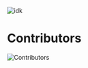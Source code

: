 ![idk](https://socialify.git.ci/hcs1219/bdfd-api/image?font=Jost&owner=1&pattern=Circuit%20Board&theme=Dark)

# Contributors
![Contributors](https://badges.pufler.dev/contributors/hcs1219/bdfd-api)